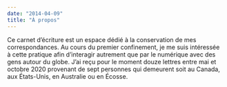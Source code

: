 ```yaml
---
date: "2014-04-09"
title: "À propos"
---
```


Ce carnet d’écriture est un espace dédié à la conservation de mes correspondances. Au cours du premier confinement, je me suis intéressée à cette pratique afin d’interagir autrement que par le numérique avec des gens autour du globe. J’ai reçu pour le moment douze lettres entre mai et octobre 2020 provenant de sept personnes qui demeurent soit au Canada, aux États-Unis, en Australie ou en Écosse. 

